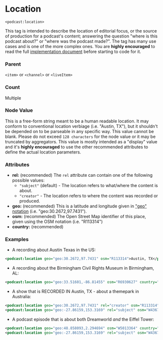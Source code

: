 # Location

`<podcast:location>`

This tag is intended to describe the location of editorial focus, or the source of production 
for a podcast's content; answering the question "where is this podcast about?" or "where was the podcast made?". 
The tag has many use cases and is one of the more complex ones. You are **highly encouraged** to read the 
full [implementation document](https://github.com/Podcastindex-org/podcast-namespace/blob/main/location/location.md) 
before starting to code for it.

### Parent

`<item>` or `<channel>` or `<liveItem>`

### Count

Multiple

### Node Value

This is a free-form string meant to be a human readable location. It may conform to conventional location 
verbiage (i.e. "Austin, TX"), but it shouldn't be depended on to be parseable in any specific way. This value 
cannot be blank. Please do not exceed `128 characters` for the node value or it may be truncated by aggregators.  This
value is mostly intended as a "display" value and it's **highly encouraged** to use the other recommended attributes to
define the actual location parameters.

### Attributes

- **rel:** (recommended) The `rel` attribute can contain one of the following possible values:
  - `"subject"` (default) - The location refers to what/where the content is about.
  - `"creator"` - The location refers to where the content was recorded or produced.
- **geo:** (recommended) This is a latitude and longitude given in ["geo" notation](https://github.com/Podcastindex-org/podcast-namespace/blob/main/location/location.md#geo-recommended) (i.e. "geo:30.2672,97.7431").
- **osm:** (recommended) The Open Street Map identifier of this place, given using the OSM notation (i.e. "R113314")
- **country:** (recommended) 

### Examples

- A recording about Austin Texas in the US:
```xml
<podcast:location geo="geo:30.2672,97.7431" osm="R113314">Austin, TX</podcast:location>
```

- A recording about the Birmingham Civil Rights Museum in Birmingham, AL:
```xml
<podcast:location geo="geo:33.51601,-86.81455" osm="R6930627" country="us">Birmingham Civil Rights Museum</podcast:location>
```

- A show that is RECORDED IN Austin, TX - about a themepark in Australia:
```xml
<podcast:location geo="geo:30.2672,97.7431" rel="creator" osm="R113314">Austin, TX</podcast:location>
<podcast:location geo="geo:-27.86159,153.3169" rel="subject" osm="W43678282">Dreamworld (Queensland)</podcast:location>
```

- A podcast episode that is about both Dreamworld *and* the Eiffel Tower:
```xml
<podcast:location geo="geo:48.858093,2.294694" osm="W5013364" country="fr" rel="subject">Eiffel Tower, Paris</podcast:location>
<podcast:location geo="geo:-27.86159,153.3169" rel="subject" osm="W43678282" country="au">Dreamworld (Queensland)</podcast:location>
```
